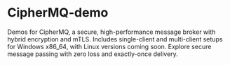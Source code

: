 # CipherMQ-demo
Demos for CipherMQ, a secure, high-performance message broker with hybrid encryption and mTLS. Includes single-client and multi-client setups for Windows x86_64, with Linux versions coming soon. Explore secure message passing with zero loss and exactly-once delivery.
